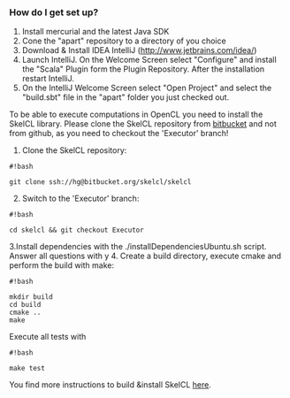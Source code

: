 ### How do I get set up? ###

1. Install mercurial and the latest Java SDK
2. Cone the "apart" repository to a directory of you choice
2. Download & Install IDEA IntelliJ (http://www.jetbrains.com/idea/)
3. Launch IntelliJ. On the Welcome Screen select "Configure" and install the "Scala" Plugin form the Plugin Repository. After the installation restart IntelliJ.
4. On the IntelliJ Welcome Screen select "Open Project" and select the "build.sbt" file in the "apart" folder you just checked out.

To be able to execute computations in OpenCL you need to install the SkelCL library.
Please clone the SkelCL repository from [bitbucket](https://bitbucket.org/skelcl/skelcl) and not from github, as you need to checkout the 'Executor' branch!

1. Clone the SkelCL repository: 
```
#!bash

git clone ssh://hg@bitbucket.org/skelcl/skelcl
```

2. Switch to the 'Executor' branch: 
```
#!bash

cd skelcl && git checkout Executor
```

3.Install dependencies with the ./installDependenciesUbuntu.sh script. Answer all questions with y
4. Create a build directory, execute cmake and perform the build with make:
```
#!bash

mkdir build
cd build
cmake ..
make
```

Execute all tests with 
```
#!bash

make test
```

You find more instructions to build &install SkelCL [here](https://github.com/skelcl/skelcl/wiki).